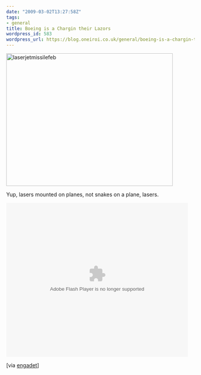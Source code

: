 ```yaml
---
date: "2009-03-02T13:27:58Z"
tags:
- general
title: Boeing is a Chargin their Lazors
wordpress_id: 583
wordpress_url: https://blog.oneiroi.co.uk/general/boeing-is-a-chargin-their-lazors
---
```

<img src="https://blog.oneiroi.co.uk/uploads/2009/03/laserjetmissilefeb.jpg" alt="laserjetmissilefeb" title="laserjetmissilefeb" width="445" height="355" class="aligncenter size-full wp-image-584" />

Yup, lasers mounted on planes, not snakes on a plane, lasers.

<embed src="https://c.brightcove.com/services/viewer/federated_f9/2227271001?isVid=1&publisherID=981571807" bgcolor="#FFFFFF" flashVars="videoId=14218748001&playerID=2227271001&domain=embed&" base="https://admin.brightcove.com" name="flashObj" width="486" height="412" seamlesstabbing="false" type="application/x-shockwave-flash" allowFullScreen="true" swLiveConnect="true" pluginspage="https://www.macromedia.com/shockwave/download/index.cgi?P1_Prod_Version=ShockwaveFlash"></embed>

[via <a href="https://www.engadget.com/2009/02/26/high-powered-jet-mounted-laser-one-step-closer-to-flying-the-te/">engadet</a>]
